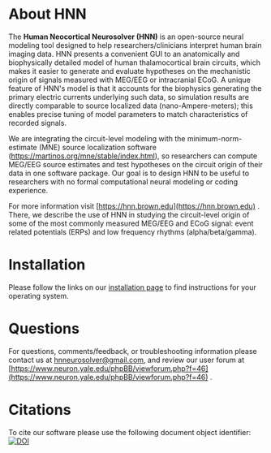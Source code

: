 # About HNN

The **Human Neocortical Neurosolver (HNN)** is an open-source neural modeling tool designed to help
researchers/clinicians interpret human brain imaging data. HNN presents a convenient GUI to an
anatomically and biophysically detailed model of human thalamocortical brain circuits, which
makes it easier to generate and evaluate hypotheses on the mechanistic origin of signals measured
with MEG/EEG or intracranial ECoG. A unique feature of HNN's model is that it accounts for the
biophysics generating the primary electric currents underlying such data, so simulation results
are directly comparable to source localized data (nano-Ampere-meters); this enables precise
tuning of model parameters to match characteristics of recorded signals.
 
We are integrating the circuit-level modeling with the minimum-norm-estimate (MNE) source
localization software (https://martinos.org/mne/stable/index.html), so researchers can compute
MEG/EEG source estimates and test hypotheses on
the circuit origin of their data in one software package. Our goal is to design HNN to be useful
to researchers with no formal computational neural modeling or coding experience.

For more information visit [https://hnn.brown.edu](https://hnn.brown.edu) . There, we describe the use of HNN in studying the
circuit-level origin of some of the most commonly measured MEG/EEG and ECoG signal: event related
potentials (ERPs) and low frequency rhythms (alpha/beta/gamma).

# Installation

Please follow the links on our [installation page](installer) to find instructions for your operating system.

# Questions

For questions, comments/feedback, or troubleshooting information please contact
us at hnneurosolver@gmail.com, and review our user forum at
[https://www.neuron.yale.edu/phpBB/viewforum.php?f=46](https://www.neuron.yale.edu/phpBB/viewforum.php?f=46) .

# Citations

To cite our software please use the following document object identifier:
 [![DOI](https://zenodo.org/badge/128077928.svg)](https://zenodo.org/badge/latestdoi/128077928)

